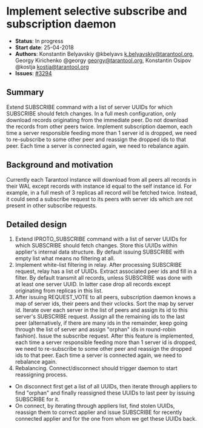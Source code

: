 # Implement selective subscribe and subscription daemon

* **Status**: In progress
* **Start date**: 25-04-2018
* **Authors**: Konstantin Belyavskiy @kbelyavs k.belyavskiy@tarantool.org, Georgy Kirichenko @georgy georgy@tarantool.org, Konstantin Osipov @kostja kostja@tarantool.org
* **Issues**: [#3294](https://github.com/tarantool/tarantool/issues/3294)

## Summary

Extend SUBSCRIBE command with a list of server UUIDs for which SUBSCRIBE should fetch changes. In a full mesh configuration, only download records originating from the immediate peer. Do not download the records from other peers twice.
Implement subscription daemon, each time a server responsible feeding more than 1 server id is dropped, we need to re-subscribe to some other peer and reassign the dropped ids to that peer. Each time a server is connected again, we need to rebalance again.

## Background and motivation

Currently each Tarantool instance will download from all peers all records in their WAL except records with instance id equal to the self instance id. For example, in a full mesh of 3 replicas all record will be fetched twice. Instead, it could send a subscribe request to its peers with server ids which are not present in other subscribe requests.

## Detailed design

1. Extend IPROTO_SUBSCRIBE command with a list of server UUIDs for which SUBSCRIBE should fetch changes. Store this UUIDs within applier's internal data structure. By default issuing SUBSCRIBE with empty list what means no filtering at all.
2. Implement white-list filtering in relay. After processing SUBSCRIBE request, relay has a list of UUIDs. Extract associated peer ids and fill in a filter. By default transmit all records, unless SUBSCRIBE was done with at least one server UUID. In latter case drop all records except originating from replicas in this list.
3. After issuing REQUEST_VOTE to all peers, subscription daemon knows a map of server ids, their peers and their vclocks. Sort the map by server id. Iterate over each server in the list of peers and assign its id to this server's SUBSCRIBE request. Assign all the remaining ids to the last peer (alternatively, if there are many ids in the remainder, keep going through the list of server and assign "orphan" ids in round-robin fashion).
Issue the subscribe request.
After this feature is implemented, each time a server responsible feeding more than 1 server id is dropped, we need to re-subscribe to some other peer and reassign the dropped ids to that peer. Each time a server is connected again, we need to rebalance again.
4. Rebalancing. Connect/disconnect should trigger daemon to start reassigning process.
 - On disconnect first get a list of all UUIDs, then iterate through appliers to find "orphan" and finally reassigned these UUIDs to last peer by issuing SUBSCRIBE for it.
 - On connect, by iterating through appliers list, find stolen UUIDs, reassign them to correct applier and issue SUBSCRIBE for recently connected applier and for the one from whom we get these UUIDs back.
